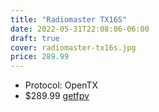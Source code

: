 ```yaml
---
title: "Radiomaster TX16S"
date: 2022-05-31T22:08:06-06:00
draft: true
cover: radiomaster-tx16s.jpg
price: 289.99
---
```


- Protocol: OpenTX
- $289.99 [getfpv](https://www.getfpv.com/radiomaster-tx16s-max-edition-multi-protocol-rf-2-4ghz-16ch-radio-transmitter-hall-gimbal.html)

